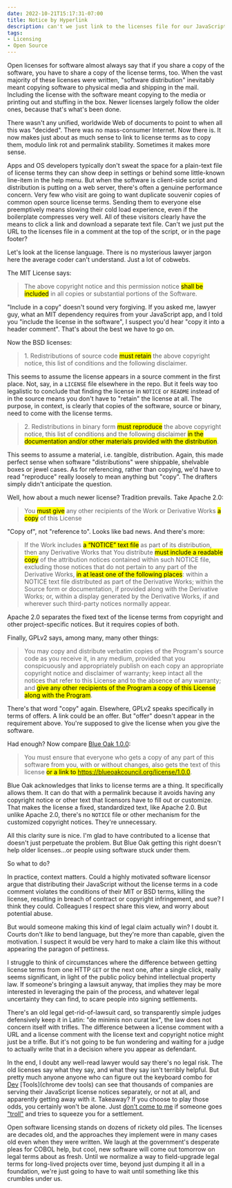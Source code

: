 ```yaml
---
date: 2022-10-21T15:17:31-07:00
title: Notice by Hyperlink
description: can't we just link to the licenses file for our JavaScript?
tags:
- Licensing
- Open Source
---
```


Open licenses for software almost always say that if you share a copy of the software, you have to share a copy of the license terms, too.  When the vast majority of these licenses were written, "software distribution" inevitably meant copying software to physical media and shipping in the mail.  Including the license with the software meant copying to the media or printing out and stuffing in the box.  Newer licenses largely follow the older ones, because that's what's been done.

There wasn't any unified, worldwide Web of documents to point to when all this was "decided".  There was no mass-consumer Internet.  Now there is.  It now makes just about as much sense to link to license terms as to copy them, modulo link rot and permalink stability.  Sometimes it makes more sense.

Apps and OS developers typically don't sweat the space for a plain-text file of license terms they can show deep in settings or behind some little-known line-item in the help menu.  But when the software is client-side script and distribution is putting on a web server, there's often a genuine performance concern.  Very few who visit are going to want duplicate souvenir copies of common open source license terms.  Sending them to everyone else preemptively means slowing their cold load experience, even if the boilerplate compresses very well.  All of these visitors clearly have the means to click a link and download a separate text file.  Can't we just put the URL to the licenses file in a comment at the top of the script, or in the page footer?

Let's look at the license language.  There is no mysterious lawyer jargon here the average coder can't understand.  Just a lot of cobwebs.

The MIT License says:

> The above copyright notice and this permission notice <mark>shall be included</mark> in all copies or substantial portions of the Software.

"Include in a copy" doesn't sound very forgiving.  If you asked me, lawyer guy, what an MIT dependency requires from your JavaScript app, and I told you "include the license in the software", I suspect you'd hear "copy it into a header comment".  That's about the best we have to go on.

Now the BSD licenses:

> 1\. Redistributions of source code <mark>must retain</mark> the above copyright notice, this list of conditions and the following disclaimer.

This seems to assume the license appears in a source comment in the first place.  Not, say, in a `LICENSE` file elsewhere in the repo.  But it feels way too legalistic to conclude that finding the license in `NOTICE` or `README` instead of in the source means you don't have to "retain" the license at all.  The purpose, in context, is clearly that copies of the software, source or binary, need to come with the license terms.

> 2\. Redistributions in binary form <mark>must reproduce</mark> the above copyright notice, this list of conditions and the following disclaimer <mark>in the documentation and/or other materials provided with the distribution</mark>.

This seems to assume a material, i.e. tangible, distribution.  Again, this made perfect sense when software "distributions" were shippable, shelvable boxes or jewel cases.  As for referencing, rather than copying, we'd have to read "reproduce" really loosely to mean anything but "copy".  The drafters simply didn't anticipate the question.

Well, how about a much newer license?  Tradition prevails.  Take Apache 2.0:

> You <mark>must give</mark> any other recipients of the Work or Derivative Works <mark>a copy</mark> of this License

"Copy of", not "reference to".  Looks like bad news.  And there's more:

> If the Work includes <mark>a &ldquo;NOTICE&rdquo; text file</mark> as part of its distribution, then any Derivative Works that You distribute <mark>must include a readable copy</mark> of the attribution notices contained within such NOTICE file, excluding those notices that do not pertain to any part of the Derivative Works, <mark>in at least one of the following places</mark>: within a NOTICE text file distributed as part of the Derivative Works; within the Source form or documentation, if provided along with the Derivative Works; or, within a display generated by the Derivative Works, if and wherever such third-party notices normally appear.

Apache 2.0 separates the fixed text of the license terms from copyright and other project-specific notices.  But it requires copies of both.

Finally, GPLv2 says, among many, many other things:

> You may copy and distribute verbatim copies of the Program's source code as you receive it, in any medium, provided that you conspicuously and appropriately publish on each copy an appropriate copyright notice and disclaimer of warranty; keep intact all the notices that refer to this License and to the absence of any warranty; and <mark>give any other recipients of the Program a copy of this License along with the Program</mark>.

There's that word "copy" again.  Elsewhere, GPLv2 speaks specifically in terms of offers.  A link could be an offer.  But "offer" doesn't appear in the requirement above.  You're supposed to give the license when you give the software.

Had enough?  Now compare [Blue Oak 1.0.0](https://blueoakcouncil.org/license/1.0.0):

> You must ensure that everyone who gets a copy of any part of this software from you, with or without changes, also gets the text of this license <mark>or a link to <a href="https://blueoakcouncil.org/license/1.0.0">https://blueoakcouncil.org/license/1.0.0</a></mark>.

Blue Oak acknowledges that links to license terms are a thing.  It specifically allows them.  It can do that with a permalink because it avoids having any copyright notice or other text that licensors have to fill out or customize.  That makes the license a fixed, standardized text, like Apache 2.0.  But unlike Apache 2.0, there's no `NOTICE` file or other mechanism for the customized copyright notices.  They're unnecessary.

All this clarity sure is nice.  I'm glad to have contributed to a license that doesn't just perpetuate the problem.  But Blue Oak getting this right doesn't help older licenses...or people using software stuck under them.

So what to do?

In practice, context matters.  Could a highly motivated software licensor argue that distributing their JavaScript without the license terms in a code comment violates the conditions of their MIT or BSD terms, killing the license, resulting in breach of contract or copyright infringement, and sue?  I think they could.  Colleagues I respect share this view, and worry about potential abuse.

But would someone making this kind of legal claim actually win?  I doubt it.  Courts don't _like_ to bend language, but they're more than capable, given the motivation.  I suspect it would be very hard to make a claim like this without appearing the paragon of pettiness.

I struggle to think of circumstances where the difference between getting license terms from one HTTP `GET` or the next one, after a single click, really seems significant, in light of the public policy behind intellectual property law.  If someone's bringing a lawsuit anyway, that implies they may be more interested in leveraging the pain of the process, and whatever legal uncertainty they can find, to scare people into signing settlements.

There's an old legal get-rid-of-lawsuit card, so transparently simple judges defensively keep it in Latin: "de minimis non curat lex", the law does not concern itself with trifles.  The difference between a license comment with a URL and a license comment with the license text and copyright notice might just be a trifle.  But it's not going to be fun wondering and waiting for a judge to actually write that in a decision where you appear as defendant.

In the end, I doubt any well-read lawyer would say there's no legal risk.  The old licenses say what they say, and what they say isn't terribly helpful.  But pretty much anyone anyone who can figure out the keyboard combo for [Dev](https://developer.mozilla.org/en-US/docs/Tools) [Tools](chrome dev tools) can see that thousands of companies are serving their JavaScript license notices separately,  or not at all, and apparently getting away with it.  Takeaway?  If you choose to play those odds, you certainly won't be alone.  Just [don't come to me](https://notlegaladvice.law) if someone goes ["troll"](https://en.wikipedia.org/wiki/Copyright_troll) and tries to squeeze you for a settlement.

Open software licensing stands on dozens of rickety old piles.  The licenses are decades old, and the approaches they implement were in many cases old even when they were written.  We laugh at the government's desperate pleas for COBOL help, but cool, new software will come out tomorrow on legal terms about as fresh.  Until we normalize a way to field-upgrade legal terms for long-lived projects over time, beyond just dumping it all in a foundation, we're just going to have to wait until something like this crumbles under us.
